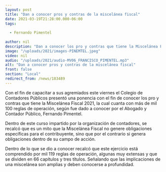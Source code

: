 ```yaml
---
layout: post
title: "Dan a conocer pros y contras de la miscelánea fiscal"
date: 2021-03-19T21:28:00.000-06:00
tags:
  
  - Fernando Pimentel
  
author: nil
description: "Dan a conocer los pro y contras que tiene la Miscelánea Fiscal 2021."
image: "/uploads/2021/images-PINEMTEL.jpeg"
video: nil
audio: "/uploads/2021/audio-MV06_FRANCISCO_PIMENTEL.mp3"
alt: "Dan a conocer pros y contras de la miscelánea fiscal"
front: false
section: "Local"
redirect_from: /news/183489
---
```


Con el fin de capacitar a sus agremiados este viernes el Colegio de Contadores Públicos presentó una ponencia con el fin de conocer los pro y contras que tiene la Miscelánea Fiscal 2021, la cual cuanta con más de mil 100 reglas de operación, según fue dado a conocer por el Abogado y Contador Público, Fernando Pimentel.

Dentro de este curso impartido por la organización de contadores, se recalcó que es un mito que la Miscelánea Fiscal no genere obligaciones específicas para el contribuyente, sino que por el contrario si genera obligaciones dentro de su campo de acción.

Dentro de lo que se dio a conocer recalcó que este ejercicio está comprendido por mil 119 reglas de operación, algunas muy extensas y que se dividen en 66 capítulos y tres títulos. Señalando que las implicaciones de una miscelánea son amplias y deben conocerse a profundidad.